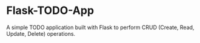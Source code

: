 # Flask-TODO-App
A simple TODO application built with Flask to perform CRUD (Create, Read, Update, Delete) operations.
